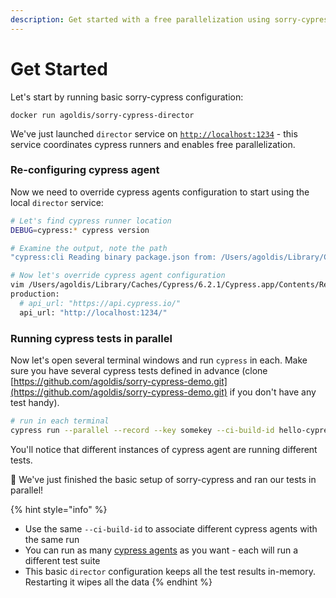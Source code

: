 ```yaml
---
description: Get started with a free parallelization using sorry-cypress
---
```


# Get Started

Let's start by running basic sorry-cypress configuration:

```text
docker run agoldis/sorry-cypress-director
```

We've just launched `director` service on [`http://localhost:1234`](http://localhost:1234) - this service coordinates cypress runners and enables free parallelization.

### Re-configuring cypress agent

Now we need to override cypress agents configuration to start using the local `director` service:

```bash
# Let's find cypress runner location
DEBUG=cypress:* cypress version

# Examine the output, note the path
"cypress:cli Reading binary package.json from: /Users/agoldis/Library/Caches/Cypress/6.2.1/Cypress.app/Contents/Resources/app/package.json +0ms"

# Now let's override cypress agent configuration
vim /Users/agoldis/Library/Caches/Cypress/6.2.1/Cypress.app/Contents/Resources/app/packages/server/config/app.yml
production:
  # api_url: "https://api.cypress.io/"
  api_url: "http://localhost:1234/"
```

### Running cypress tests in parallel <a id="running-cypress-tests-in-parallel"></a>

Now let's open several terminal windows and run `cypress` in each. Make sure you have several cypress tests defined in advance \(clone [https://github.com/agoldis/sorry-cypress-demo.git](https://github.com/agoldis/sorry-cypress-demo.git) if you don't have any test handy\).

```bash
# run in each terminal
cypress run --parallel --record --key somekey --ci-build-id hello-cypress
```

You'll notice that different instances of cypress agent are running different tests. 

🎉 We've just finished the basic setup of sorry-cypress and ran our tests in parallel!



{% hint style="info" %}
* Use the same `--ci-build-id` to associate different cypress agents with the same run
* You can run as many [cypress agents](../cypress-agent/parallelization-guide.md) as you want - each  will run a different test suite
* This basic `director` configuration keeps all the test results in-memory. Restarting it wipes all the data
{% endhint %}



